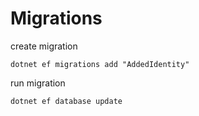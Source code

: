 ﻿# Migrations

create migration
```
dotnet ef migrations add "AddedIdentity"
```

run migration
```
dotnet ef database update
```